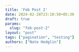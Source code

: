 ```yaml
---
title: 'Feb Post 2'
date: 2024-02-28T23:10:50+05:30
draft: true
params:
  slug: "feb-post-2"
layout: "post"
tags: ["pagination", "testing"]
authors: ["Nate Hedglin"]
---
```

